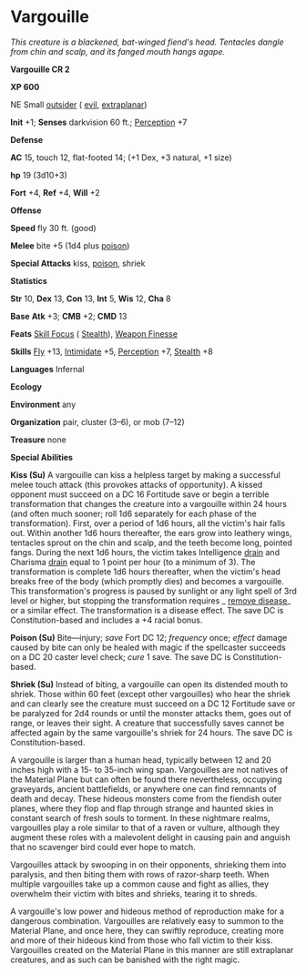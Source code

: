 # Vargouille

_This creature is a blackened, bat-winged fiend's head. Tentacles dangle from chin and scalp, and its fanged mouth hangs agape._

**Vargouille CR 2**

**XP 600**

NE Small [outsider](creatureTypes.html#_outsider) ( [evil](creatureTypes.html#_evil-subtype), [extraplanar](creatureTypes.html#_extraplanar-subtype))

**Init** +1; **Senses** darkvision 60 ft.; [Perception](../skills/perception.html#_perception) +7

**Defense**

**AC** 15, touch 12, flat-footed 14; (+1 Dex, +3 natural, +1 size)

**hp** 19 (3d10+3)

**Fort** +4, **Ref** +4, **Will** +2

**Offense**

**Speed** fly 30 ft. (good)

**Melee** bite +5 (1d4 plus [poison](universalMonsterRules.html#_poison))

**Special Attacks** kiss, [poison](universalMonsterRules.html#_poison), shriek

**Statistics**

**Str** 10, **Dex** 13, **Con** 13, **Int** 5, **Wis** 12, **Cha** 8

**Base**  **Atk** +3; **CMB** +2; **CMD** 13

**Feats** [Skill Focus](../feats.html#_skill-focus) ( [Stealth](../skills/stealth.html#_stealth)), [Weapon Finesse](../feats.html#_weapon-finesse)

**Skills** [Fly](../skills/fly.html#_fly) +13, [Intimidate](../skills/intimidate.html#_intimidate) +5, [Perception](../skills/perception.html#_perception) +7, [Stealth](../skills/stealth.html#_stealth) +8

**Languages** Infernal

**Ecology**

**Environment** any

**Organization** pair, cluster (3–6), or mob (7–12)

**Treasure** none

**Special Abilities**

**Kiss (Su)** A vargouille can kiss a helpless target by making a successful melee touch attack (this provokes attacks of opportunity). A kissed opponent must succeed on a DC 16 Fortitude save or begin a terrible transformation that changes the creature into a vargouille within 24 hours (and often much sooner; roll 1d6 separately for each phase of the transformation). First, over a period of 1d6 hours, all the victim's hair falls out. Within another 1d6 hours thereafter, the ears grow into leathery wings, tentacles sprout on the chin and scalp, and the teeth become long, pointed fangs. During the next 1d6 hours, the victim takes Intelligence [drain](universalMonsterRules.html#_ability-damage-and-drain) and Charisma [drain](universalMonsterRules.html#_ability-damage-and-drain) equal to 1 point per hour (to a minimum of 3). The transformation is complete 1d6 hours thereafter, when the victim's head breaks free of the body (which promptly dies) and becomes a vargouille. This transformation's progress is paused by sunlight or any light spell of 3rd level or higher, but stopping the transformation requires _ [remove disease](../spells/removeDisease.html#_remove-disease)_ or a similar effect. The transformation is a disease effect. The save DC is Constitution-based and includes a +4 racial bonus.

**Poison (Su)** Bite—injury; _save_ Fort DC 12; _frequency_ once; _effect_ damage caused by bite can only be healed with magic if the spellcaster succeeds on a DC 20 caster level check; _cure_ 1 save. The save DC is Constitution-based.

**Shriek (Su)** Instead of biting, a vargouille can open its distended mouth to shriek. Those within 60 feet (except other vargouilles) who hear the shriek and can clearly see the creature must succeed on a DC 12 Fortitude save or be paralyzed for 2d4 rounds or until the monster attacks them, goes out of range, or leaves their sight. A creature that successfully saves cannot be affected again by the same vargouille's shriek for 24 hours. The save DC is Constitution-based.

A vargouille is larger than a human head, typically between 12 and 20 inches high with a 15- to 35-inch wing span. Vargouilles are not natives of the Material Plane but can often be found there nevertheless, occupying graveyards, ancient battlefields, or anywhere one can find remnants of death and decay. These hideous monsters come from the fiendish outer planes, where they flop and flap through strange and haunted skies in constant search of fresh souls to torment. In these nightmare realms, vargouilles play a role similar to that of a raven or vulture, although they augment these roles with a malevolent delight in causing pain and anguish that no scavenger bird could ever hope to match.

Vargouilles attack by swooping in on their opponents, shrieking them into paralysis, and then biting them with rows of razor-sharp teeth. When multiple vargouilles take up a common cause and fight as allies, they overwhelm their victim with bites and shrieks, tearing it to shreds.

A vargouille's low power and hideous method of reproduction make for a dangerous combination. Vargouilles are relatively easy to summon to the Material Plane, and once here, they can swiftly reproduce, creating more and more of their hideous kind from those who fall victim to their kiss. Vargouilles created on the Material Plane in this manner are still extraplanar creatures, and as such can be banished with the right magic.

